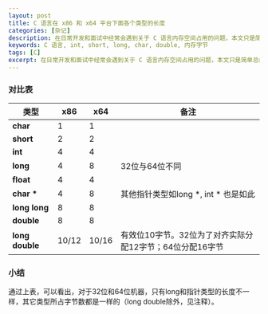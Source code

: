 ```yaml
---
layout: post
title: C 语言在 x86 和 x64 平台下面各个类型的长度
categories: [杂记]
description: 在日常开发和面试中经常会遇到关于 C 语言内存空间占用的问题，本文只是简单总结各个类型所占用的空间
keywords: C 语言, int, short, long, char, double, 内存字节
tags: [C]
excerpt: 在日常开发和面试中经常会遇到关于 C 语言内存空间占用的问题，本文只是简单总结各个类型所占用的空间
---
```


### 对比表

|类型             | x86   |x64    |                   备注             |
| --------------- | ----- | ----- | --------------------------------- |
| **char**        | 1     | 1     |                                   |
| **short**       | 2     | 2     |                                   |
| **int**         | 4     | 4     |                                   |
| **long**        | 4     | 8     | 32位与64位不同                     |
| **float**       | 4     | 4     |                                   |
| **char \***     | 4     | 8     | 其他指针类型如long *, int * 也是如此  |
| **long long**   | 8     | 8     |                                   |
| **double**      | 8     | 8     |                                   |
| **long double** | 10/12 | 10/16 | 有效位10字节。32位为了对齐实际分配12字节；64位分配16字节 

### 小结
通过上表，可以看出，对于32位和64位机器，只有long和指针类型的长度不一样，其它类型所占字节数都是一样的（long double除外，见注释）。